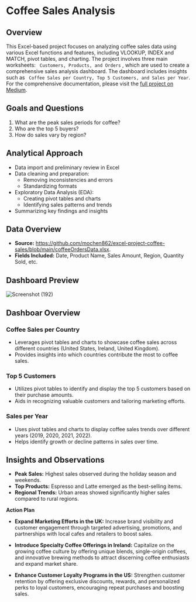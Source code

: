 # Coffee Sales Analysis
## Overview
This Excel-based project focuses on analyzing coffee sales data using various Excel functions and features, including VLOOKUP, INDEX and MATCH, pivot tables, and charting. The project involves three main worksheets: ``` Customers, Products, and Orders``` , which are used to create a comprehensive sales analysis dashboard. The dashboard includes insights such as ``` Coffee Sales per Country, Top 5 Customers, and Sales per Year```.
 For the comprehensive documentation, please visit the [full project on Medium](https://medium.com/@chelagattabitha6/coffee-sales-analysis-cac95625021c).

## Goals and Questions
1. What are the peak sales periods for coffee?
2. Who are the top 5 buyers? 
3. How do sales vary by region?

## Analytical Approach
- Data import and preliminary review in Excel
- Data cleaning and preparation:
  - Removing inconsistencies and errors
  - Standardizing formats
- Exploratory Data Analysis (EDA):
  - Creating pivot tables and charts
  - Identifying sales patterns and trends
- Summarizing key findings and insights

## Data Overview
- **Source:** https://github.com/mochen862/excel-project-coffee-sales/blob/main/coffeeOrdersData.xlsx.
- **Fields Included:** Date, Product Name, Sales Amount, Region, Quantity Sold, etc.

## Dashboard Preview
![Screenshot (192)](https://github.com/tabby1307/Coffee_Excel_Project/assets/112205355/5068ada1-695c-452d-8a52-0c4b61719aa0)

## Dashboar Overview

### Coffee Sales per Country
- Leverages pivot tables and charts to showcase coffee sales across different countries (United States, Ireland, United Kingdom).
- Provides insights into which countries contribute the most to coffee sales.

### Top 5 Customers
- Utilizes pivot tables to identify and display the top 5 customers based on their purchase amounts.
- Aids in recognizing valuable customers and tailoring marketing efforts.

### Sales per Year
- Uses pivot tables and charts to display coffee sales trends over different years (2019, 2020, 2021, 2022).
- Helps identify growth or decline patterns in sales over time.

## Insights and Observations
- **Peak Sales:** Highest sales observed during the holiday season and weekends.
- **Top Products:** Espresso and Latte emerged as the best-selling items.
- **Regional Trends:** Urban areas showed significantly higher sales compared to rural regions.

**Action Plan**

- **Expand Marketing Efforts in the UK:** Increase brand visibility and customer engagement through targeted advertising, promotions, and partnerships with local cafes and retailers to boost sales.

- **Introduce Specialty Coffee Offerings in Ireland:** Capitalize on the growing coffee culture by offering unique blends, single-origin coffees, and innovative brewing methods to attract discerning coffee enthusiasts and expand market share.

- **Enhance Customer Loyalty Programs in the US:** Strengthen customer retention by offering exclusive discounts, rewards, and personalized perks to loyal customers, encouraging repeat purchases and boosting sales.

